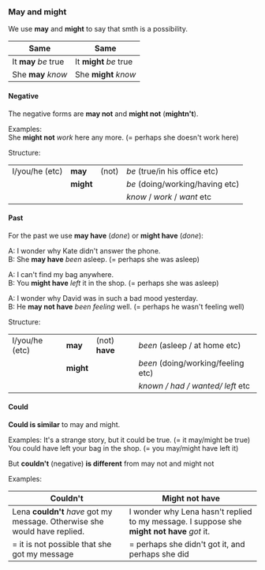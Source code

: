 ### May and might

We use **may** and **might** to say that smth is a possibility.

|Same|Same|
|---|---|
|It **may** _be_ true|It **might** _be_ true|
|She **may** _know_|She **might** _know_|

#### Negative

The negative forms are **may not** and **might not** (**mightn't**).

Examples:  
She **might not** _work_ here any more. (= perhaps she doesn't work here)

Structure:  

| | | | |
|---|---|---|---|
|I/you/he (etc)|**may**|(not)|_be_ (true/in his office etc)
| |**might**| |_be_ (doing/working/having etc)
| | | |_know_ / _work_ / _want_ etc

#### Past

For the past we use **may have** (_done_) or **might have** (_done_):

A: I wonder why Kate didn't answer the phone.  
B: She **may have** _been_ asleep. (= perhaps she was asleep)  

A: I can't find my bag anywhere.  
B: You **might have** _left_ it in the shop. (= perhaps she was asleep)  

A: I wonder why David was in such a bad mood yesterday.  
B: He **may not have** _been feeling_ well. (= perhaps he wasn't feeling well)  

Structure:  

| | | | |
|---|---|---|---|
|I/you/he (etc)|**may**|(not) **have** |_been_ (asleep / at home etc)
| |**might**| |_been_ (doing/working/feeling etc)
| | | |_known / had / wanted/ left_ etc

#### Could 

**Could is similar** to may and might.

Examples:
It's a strange story, but it could be true. (= it may/might be true)
You could have left your bag in the shop. (= you may/might have left it)

But **couldn't** (negative) **is different** from may not and might not

Examples:

|Couldn't|Might not have|
|---|---|
|Lena **couldn't** _have_ got my message. Otherwise she would have replied.|I wonder why Lena hasn't replied to my message. I suppose she **might not have** _got_ it.
|= it is not possible that she got my message|= perhaps she didn't got it, and perhaps she did|



